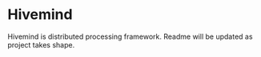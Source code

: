 # Hivemind
Hivemind is distributed processing framework.
Readme will be updated as project takes shape. 
